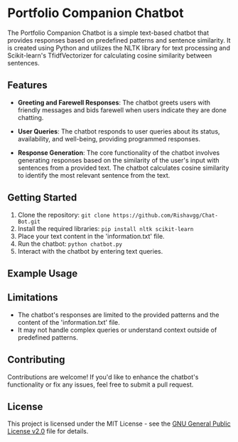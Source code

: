 # Portfolio Companion Chatbot

The Portfolio Companion Chatbot is a simple text-based chatbot that provides responses based on predefined patterns and sentence similarity. It is created using Python and utilizes the NLTK library for text processing and Scikit-learn's TfidfVectorizer for calculating cosine similarity between sentences.

## Features

- **Greeting and Farewell Responses**: The chatbot greets users with friendly messages and bids farewell when users indicate they are done chatting.

- **User Queries**: The chatbot responds to user queries about its status, availability, and well-being, providing programmed responses.

- **Response Generation**: The core functionality of the chatbot involves generating responses based on the similarity of the user's input with sentences from a provided text. The chatbot calculates cosine similarity to identify the most relevant sentence from the text.

## Getting Started

1. Clone the repository: `git clone https://github.com/Rishavgg/Chat-Bot.git`
2. Install the required libraries: `pip install nltk scikit-learn`
3. Place your text content in the 'information.txt' file.
4. Run the chatbot: `python chatbot.py`
5. Interact with the chatbot by entering text queries.

## Example Usage


## Limitations

- The chatbot's responses are limited to the provided patterns and the content of the 'information.txt' file.
- It may not handle complex queries or understand context outside of predefined patterns.

## Contributing

Contributions are welcome! If you'd like to enhance the chatbot's functionality or fix any issues, feel free to submit a pull request.

## License

This project is licensed under the MIT License - see the [GNU General Public License v2.0](LICENSE) file for details.
